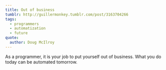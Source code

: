 ```yaml
---
title: Out of business
tumblr: http://guillermonkey.tumblr.com/post/3163704266
tags:
  - programmers
  - automatization
  - future
quote:
  author: Doug McIlroy
---
```


As a programmer, it is your job to put yourself out of business. What you do today can be automated tomorrow.
